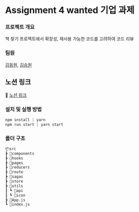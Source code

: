 # Assignment 4 wanted 기업 과제

### 프로젝트 개요
책 찾기 프로젝트에서 확장성, 재사용 가능한 코드를 고려하여 코드 리뷰

### 팀원

[김동원](https://github.com/dongwonnn), [김승원](https://github.com/lumpenop)

## 노션 링크

🔗 [노션 링크](https://teal-fireplant-241.notion.site/Assignment-4-wanted-ff1c5b0b82fb4b348bf18bd3ed3fd67e)

### 설치 및 실행 방법

```javascript
npm install | yarn
npm run start | yarn start
```

### 폴더 구조
```html
📦src  
┣ 📂components
┣ 📂hooks
┣ 📂pages  
┣ 📂reducers
┣ 📂route
┣ 📂sagas
┣ 📂store
┣ 📂utils  
┃ ┗ 📂api
┃ ┗ 📂icon
┣ 📜App.js  
┗ 📜index.js
```
